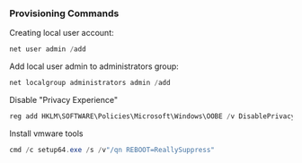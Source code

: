 ### Provisioning Commands

Creating local user account:
```powershell
net user admin /add
```
Add local user admin to administrators group:
```powershell
net localgroup administrators admin /add
```
Disable "Privacy Experience"
```powershell
reg add HKLM\SOFTWARE\Policies\Microsoft\Windows\OOBE /v DisablePrivacyExperience /t REG_DWORD /d 1
```
Install vmware tools
```powershell
cmd /c setup64.exe /s /v"/qn REBOOT=ReallySuppress"
```
